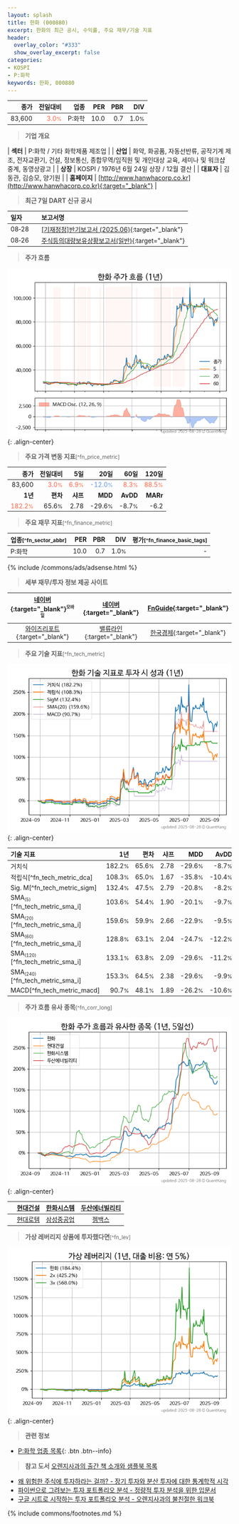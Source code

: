```yaml
---
layout: splash
title: 한화 (000880)
excerpt: 한화의 최근 공시, 수익률, 주요 재무/기술 지표
header:
  overlay_color: "#333"
  show_overlay_excerpt: false
categories:
- KOSPI
- P:화학
keywords: 한화, 000880
---
```


| **종가** | **전일대비** | **업종** | **PER** | **PBR** | **DIV** |
| -------: | -----------: | -------: | ------: | ------: | ------: |
| 83,600 | <span style="color: tomato">3.0<small>%</small></span> | P:화학 | 10.0 | 0.7 | 1.0<small>%</small> |

<!-- more -->


> **기업 개요**<a id="company"></a>

| <span style="white-space:nowrap;">**섹터**</span> | P:화학 / 기타 화학제품 제조업 |
| <span style="white-space:nowrap;">**산업**</span> | 화약, 화공품, 자동선반류, 공작기계 제조, 전자교환기, 건설, 정보통신, 종합무역/임직원 및 개인대상 교육, 세미나 및 워크샵 중계, 동영상광고 |
| <span style="white-space:nowrap;">**상장**</span> | KOSPI / 1976년 6월 24일 상장 / 12월 결산 |
| <span style="white-space:nowrap;">**대표자**</span> | 김동관, 김승모, 양기원 |
| <span style="white-space:nowrap;">**홈페이지**</span> | [http://www.hanwhacorp.co.kr](http://www.hanwhacorp.co.kr){:target="_blank"} |


> **최근 7일 DART 신규 공시**<a id="dart"></a>

| **일자** |      | **보고서명** |
| :------- | :--- | :----------- |
| 08&#x2011;28 | | [[기재정정]반기보고서 (2025.06)](https://dart.fss.or.kr/dsaf001/main.do?rcpNo=20250828001133){:target="_blank"} |
| 08&#x2011;26 | | [주식등의대량보유상황보고서(일반)](https://dart.fss.or.kr/dsaf001/main.do?rcpNo=20250826000459){:target="_blank"} |


> **주가 흐름**<a id="price"></a>

![000880](/stock/images/000880.png){: .align-center}


> **주요 가격 변동 지표**<small>[^fn_price_metric]</small>

| **종가** | **전일대비** | **5일** | **20일** | **60일** | **120일** |
| -------: | -----------: | ------: | -------: | -------: | --------: |
| 83,600 | <span style="color: tomato">3.0<small>%</small></span> | <span style="color: tomato">6.9<small>%</small></span> | <span style="color: cornflowerblue">-12.0<small>%</small></span> | <span style="color: tomato">8.3<small>%</small></span> | <span style="color: tomato">88.5<small>%</small></span> |
| **1년** | **편차** | **샤프** | **MDD** | **AvDD** | **MARr** |
| <span style="color: tomato">182.2<small>%</small></span> | 65.6<small>%</small> | 2.78 | -29.6<small>%</small> | -8.7<small>%</small> | -6.2 |


> **주요 재무 지표**<small>[^fn_finance_metric]</small>

| **업종**<small>[^fn_sector_abbr]</small> | **PER** | **PBR** | **DIV** | **평가**<small>[^fn_finance_basic_tags]</small> |
| :--------------------------------------- | ------: | ------: | ------: | ----------------------------------------------: |
| P:화학 | 10.0 | 0.7 | 1.0<small>%</small> | - |



{% include /commons/ads/adsense.html %}

> **세부 재무/투자 정보 제공 사이트**

| [네이버](https://m.stock.naver.com/domestic/stock/000880/finance/summary){:target="_blank"}<sup><small>모바일</small></sup> | [네이버](https://finance.naver.com/item/coinfo.naver?code=000880){:target="_blank"} | [FnGuide](https://comp.fnguide.com/SVO2/ASP/SVD_Invest.asp?gicode=A000880&MenuYn=Y){:target="_blank"} |
| :---: | :---: | :---: |
| [와이즈리포트](https://comp.wisereport.co.kr/company/c1040001.aspx?cmp_cd=000880){:target="_blank"} | [밸류라인](https://www.valueline.co.kr/finance/summary/000880){:target="_blank"} | [한국경제](https://markets.hankyung.com/stock/000880/financial-summary){:target="_blank"} |


> **주요 기술 지표**<small>[^fn_tech_metric]</small>


![000880](/stock/images/000880_tech.png){: .align-center}

| **기술 지표** | **1년** | **편차** | **샤프** | **MDD** | **AvDD** |
| :------------ | ------: | -----------: | -------: | ------: | -------: |
| 거치식 | 182.2<small>%</small> | 65.6<small>%</small> | 2.78 | -29.6<small>%</small> | -8.7<small>%</small> |
| 적립식[^fn_tech_metric_dca] | 108.3<small>%</small> | 65.0<small>%</small> | 1.67 | -35.8<small>%</small> | -10.4<small>%</small> |
| Sig. M[^fn_tech_metric_sigm] | 132.4<small>%</small> | 47.5<small>%</small> | 2.79 | -20.8<small>%</small> | -8.2<small>%</small> |
| SMA<small><sub>(5)</sub></small>[^fn_tech_metric_sma_i] | 103.6<small>%</small> | 54.4<small>%</small> | 1.90 | -20.1<small>%</small> | -9.7<small>%</small> |
| SMA<small><sub>(20)</sub></small>[^fn_tech_metric_sma_i] | 159.6<small>%</small> | 59.9<small>%</small> | 2.66 | -22.9<small>%</small> | -9.5<small>%</small> |
| SMA<small><sub>(60)</sub></small>[^fn_tech_metric_sma_i] | 128.8<small>%</small> | 63.1<small>%</small> | 2.04 | -24.7<small>%</small> | -12.2<small>%</small> |
| SMA<small><sub>(120)</sub></small>[^fn_tech_metric_sma_i] | 133.1<small>%</small> | 63.8<small>%</small> | 2.09 | -29.6<small>%</small> | -11.2<small>%</small> |
| SMA<small><sub>(240)</sub></small>[^fn_tech_metric_sma_i] | 153.3<small>%</small> | 64.5<small>%</small> | 2.38 | -29.6<small>%</small> | -9.9<small>%</small> |
| MACD[^fn_tech_metric_macd] | 90.7<small>%</small> | 48.1<small>%</small> | 1.89 | -26.2<small>%</small> | -10.6<small>%</small> |


> **주가 흐름 유사 종목**<a id="corr"></a><small>[^fn_corr_long]</small>

![000880](/stock/images/000880_corr.png){: .align-center}

|       | [현대건설](/000720/) | [한화시스템](/272210/) | [두산에너빌리티](/034020/) |
| :---: | :------------------------------------: | :------------------------------------: | :------------------------------------: |
|       | [현대로템](/064350/) | [삼성중공업](/010140/) | [젬백스](/082270/) |


> **가상 레버리지 상품에 투자했다면**<a id="2x"></a><small>[^fn_lev]</small>

![000880](/stock/images/000880_2x.png){: .align-center}


> **관련 정보**

- [P:화학 업종 목록](/stats/sector/kospi_업종_화학_종목/){: .btn .btn--info}

> **참고 도서** [오렌지사과의 출간 책 소개와 샘플북 목록](https://kongdori.tistory.com/691)

- [왜 위험한 주식에 투자하라는 걸까? - 장기 투자와 분산 투자에 대한 통계학적 시각](https://kongdori.tistory.com/421)
- [파이썬으로 그려보는 투자 포트폴리오 분석  - 정량적 투자 분석을 위한 입문서](https://kongdori.tistory.com/643)
- [구글 시트로 시작하는 투자 포트폴리오 분석 - 오렌지사과의 불친절한 워크북](https://kongdori.tistory.com/449)


{% include commons/footnotes.md %}